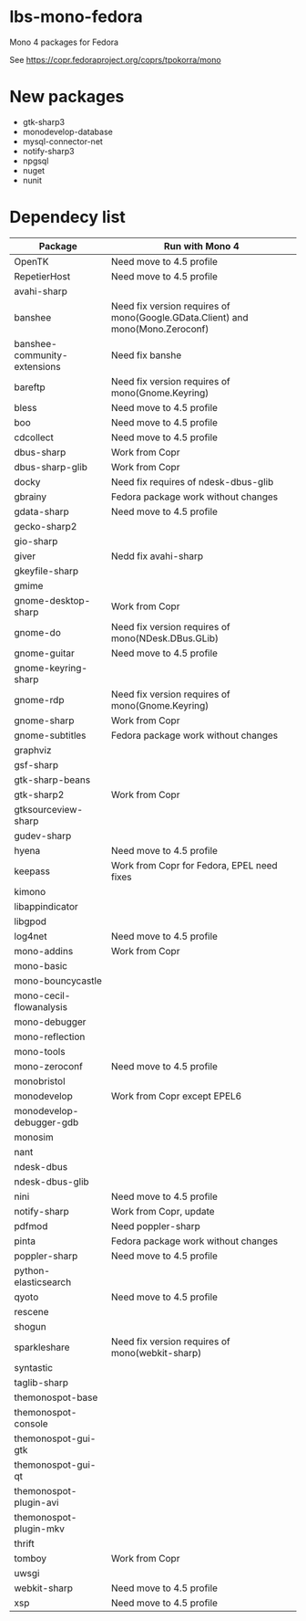 # lbs-mono-fedora
Mono 4 packages for Fedora

See https://copr.fedoraproject.org/coprs/tpokorra/mono

# New packages
* gtk-sharp3
* monodevelop-database
* mysql-connector-net
* notify-sharp3
* npgsql
* nuget
* nunit

# Dependecy list
|Package                        |Run with Mono 4|
|-------------------------------|---------------|
|OpenTK                         |Need move to 4.5 profile|
|RepetierHost                   |Need move to 4.5 profile|
|avahi-sharp                    | |
|banshee                        |Need fix version requires of mono(Google.GData.Client) and mono(Mono.Zeroconf)|
|banshee-community-extensions   |Need fix banshe|
|bareftp                        |Need fix version requires of mono(Gnome.Keyring)|
|bless                          |Need move to 4.5 profile|
|boo                            |Need move to 4.5 profile|
|cdcollect                      |Need move to 4.5 profile|
|dbus-sharp                     |Work from Copr|
|dbus-sharp-glib                |Work from Copr|
|docky                          |Need fix requires of ndesk-dbus-glib|
|gbrainy                        |Fedora package work without changes|
|gdata-sharp                    |Need move to 4.5 profile|
|gecko-sharp2                   | |
|gio-sharp                      | |
|giver                          |Nedd fix avahi-sharp |
|gkeyfile-sharp                 | |
|gmime                          | |
|gnome-desktop-sharp            |Work from Copr|
|gnome-do                       |Need fix version requires of mono(NDesk.DBus.GLib)|
|gnome-guitar                   |Need move to 4.5 profile|
|gnome-keyring-sharp            | |
|gnome-rdp                      |Need fix version requires of mono(Gnome.Keyring)|
|gnome-sharp                    |Work from Copr|
|gnome-subtitles                |Fedora package work without changes|
|graphviz                       | |
|gsf-sharp                      | |
|gtk-sharp-beans                | |
|gtk-sharp2                     |Work from Copr|
|gtksourceview-sharp            | |
|gudev-sharp                    | |
|hyena                          |Need move to 4.5 profile|
|keepass                        |Work from Copr for Fedora, EPEL need fixes|
|kimono                         | |
|libappindicator                | |
|libgpod                        | |
|log4net                        |Need move to 4.5 profile|
|mono-addins                    |Work from Copr|
|mono-basic                     | |
|mono-bouncycastle              | |
|mono-cecil-flowanalysis        | |
|mono-debugger                  | |
|mono-reflection                | |
|mono-tools                     | |
|mono-zeroconf                  |Need move to 4.5 profile|
|monobristol                    | |
|monodevelop                    |Work from Copr except EPEL6|
|monodevelop-debugger-gdb       | |
|monosim                        | |
|nant                           | |
|ndesk-dbus                     | |
|ndesk-dbus-glib                | |
|nini                           |Need move to 4.5 profile|
|notify-sharp                   |Work from Copr, update |
|pdfmod                         |Need poppler-sharp|
|pinta                          |Fedora package work without changes|
|poppler-sharp                  |Need move to 4.5 profile|
|python-elasticsearch           | |
|qyoto                          |Need move to 4.5 profile|
|rescene                        | |
|shogun                         | |
|sparkleshare                   |Need fix version requires of mono(webkit-sharp)|
|syntastic                      | |
|taglib-sharp                   | |
|themonospot-base               | |
|themonospot-console            | |
|themonospot-gui-gtk            | |
|themonospot-gui-qt             | |
|themonospot-plugin-avi         | |
|themonospot-plugin-mkv         | |
|thrift                         | |
|tomboy                         |Work from Copr|
|uwsgi                          | |
|webkit-sharp                   |Need move to 4.5 profile|
|xsp                            |Need move to 4.5 profile|
